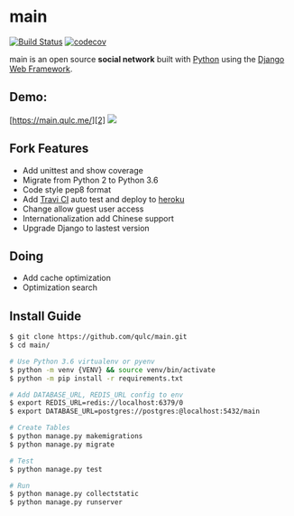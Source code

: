 # main

[![Build Status](https://travis-ci.org/qulc/main.svg?branch=master)](https://travis-ci.org/qulc/main)
[![codecov](https://codecov.io/gh/qulc/main/branch/master/graph/badge.svg)](https://codecov.io/gh/qulc/main)

main is an open source **social network** built with [Python][0] using the [Django Web Framework][1].

## Demo: 
[https://main.qulc.me/][2]
![](http://i.imgur.com/pGS1kRd.png)

## Fork Features
* Add unittest and show coverage
* Migrate from Python 2 to Python 3.6
* Code style pep8 format
* Add [Travi CI][3] auto test and deploy to [heroku][4]
* Change allow guest user access
* Internationalization add Chinese support
* Upgrade Django to lastest version

## Doing
* Add cache optimization
* Optimization search

## Install Guide
```bash
$ git clone https://github.com/qulc/main.git
$ cd main/

# Use Python 3.6 virtualenv or pyenv
$ python -m venv {VENV} && source venv/bin/activate
$ python -m pip install -r requirements.txt

# Add DATABASE_URL, REDIS_URL config to env
$ export REDIS_URL=redis://localhost:6379/0
$ export DATABASE_URL=postgres://postgres:@localhost:5432/main

# Create Tables
$ python manage.py makemigrations
$ python manage.py migrate

# Test
$ python manage.py test

# Run
$ python manage.py collectstatic
$ python manage.py runserver
```

[0]: https://www.python.org/
[1]: https://www.djangoproject.com/
[2]: https://main.qulc.me/
[3]: https://travis-ci.org/
[4]: https://www.heroku.com
